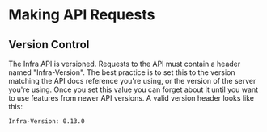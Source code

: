 # Making API Requests

## Version Control

The Infra API is versioned. Requests to the API must contain a header named "Infra-Version".
The best practice is to set this to the version matching the API docs reference you're using, or the version of the server you're using.
Once you set this value you can forget about it until you want to use features from newer API versions.
A valid version header looks like this:

    Infra-Version: 0.13.0

